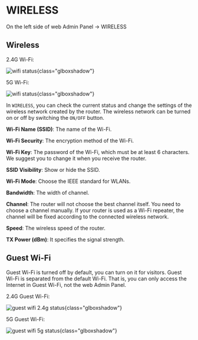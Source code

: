 # WIRELESS

On the left side of web Admin Panel -> WIRELESS

## Wireless

2.4G Wi-Fi:

![wifi status](https://static.gl-inet.com/docs/en/3/setup/gl-ar750s/wireless/wifi_status_2.4g_ar750s.png){class="glboxshadow"}

5G Wi-Fi:

![wifi status](https://static.gl-inet.com/docs/en/3/setup/gl-ar750s/wireless/wifi_status_5g_ar750s.png){class="glboxshadow"}

In `WIRELESS`, you can check the current status and change the settings of the wireless network created by the router. The wireless network can be turned on or off by switching the `ON/OFF` button.

**Wi-Fi Name (SSID)**: The name of the Wi-Fi.

**Wi-Fi Security**: The encryption method of the Wi-Fi.

**Wi-Fi Key**: The password of the Wi-Fi, which must be at least 6 characters. We suggest you to change it when you receive the router.

**SSID Visibility**: Show or hide the SSID.

**Wi-Fi Mode**: Choose the IEEE standard for WLANs.

**Bandwidth**: The width of channel.

**Channel**: The router will not choose the best channel itself. You need to choose a channel manually. If your router is used as a Wi-Fi repeater, the channel will be fixed according to the connected wireless network.

**Speed**: The wireless speed of the router.

**TX Power (dBm)**: It specifies the signal strength.

## Guest Wi-Fi

Guest Wi-Fi is turned off by default, you can turn on it for visitors. Guest Wi-Fi is separated from the default Wi-Fi. That is, you can only access the Internet in Guest Wi-Fi, not the web Admin Panel.

2.4G Guest Wi-Fi:

![guest wifi 2.4g status](https://static.gl-inet.com/docs/en/3/setup/gl-ar750s/wireless/wifi_status_2.4g_guest_ar750s.png){class="glboxshadow"}

5G Guest Wi-Fi:

![guest wifi 5g status](https://static.gl-inet.com/docs/en/3/setup/gl-ar750s/wireless/wifi_status_5g_guest_ar750s.png){class="glboxshadow"}
